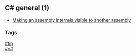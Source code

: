 ## C\# general (1)

- [Making an assembly internals visible to another assembly](assembly-internals-visibility.md)

### Tags
[#tip](../../tips.md)  
[#c#](../csharp.md)
